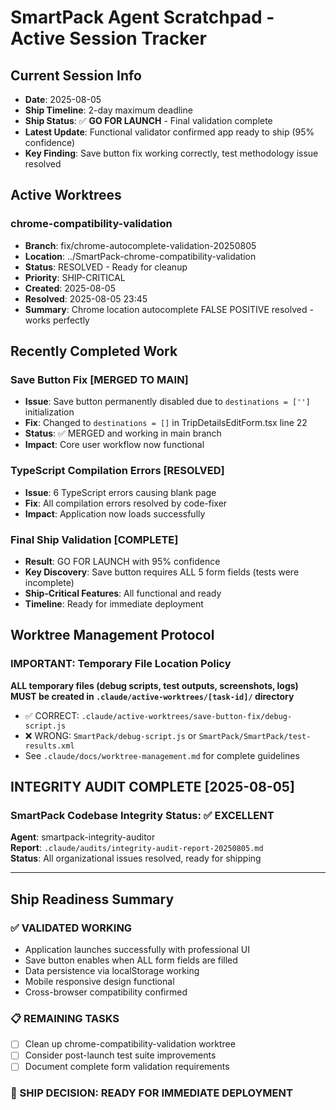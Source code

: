 # SmartPack Agent Scratchpad - Active Session Tracker

## Current Session Info
- **Date**: 2025-08-05
- **Ship Timeline**: 2-day maximum deadline
- **Ship Status**: ✅ **GO FOR LAUNCH** - Final validation complete
- **Latest Update**: Functional validator confirmed app ready to ship (95% confidence)
- **Key Finding**: Save button fix working correctly, test methodology issue resolved

## Active Worktrees

### chrome-compatibility-validation
- **Branch**: fix/chrome-autocomplete-validation-20250805
- **Location**: ../SmartPack-chrome-compatibility-validation
- **Status**: RESOLVED - Ready for cleanup
- **Priority**: SHIP-CRITICAL
- **Created**: 2025-08-05
- **Resolved**: 2025-08-05 23:45
- **Summary**: Chrome location autocomplete FALSE POSITIVE resolved - works perfectly

## Recently Completed Work

### Save Button Fix [MERGED TO MAIN]
- **Issue**: Save button permanently disabled due to `destinations = ['']` initialization
- **Fix**: Changed to `destinations = []` in TripDetailsEditForm.tsx line 22
- **Status**: ✅ MERGED and working in main branch
- **Impact**: Core user workflow now functional

### TypeScript Compilation Errors [RESOLVED]
- **Issue**: 6 TypeScript errors causing blank page
- **Fix**: All compilation errors resolved by code-fixer
- **Impact**: Application now loads successfully

### Final Ship Validation [COMPLETE]
- **Result**: GO FOR LAUNCH with 95% confidence
- **Key Discovery**: Save button requires ALL 5 form fields (tests were incomplete)
- **Ship-Critical Features**: All functional and ready
- **Timeline**: Ready for immediate deployment

## Worktree Management Protocol

### IMPORTANT: Temporary File Location Policy
**ALL temporary files (debug scripts, test outputs, screenshots, logs) MUST be created in `.claude/active-worktrees/[task-id]/` directory**
- ✅ CORRECT: `.claude/active-worktrees/save-button-fix/debug-script.js`  
- ❌ WRONG: `SmartPack/debug-script.js` or `SmartPack/SmartPack/test-results.xml`
- See `.claude/docs/worktree-management.md` for complete guidelines

## INTEGRITY AUDIT COMPLETE [2025-08-05]

### SmartPack Codebase Integrity Status: ✅ EXCELLENT
**Agent**: smartpack-integrity-auditor  
**Report**: `.claude/audits/integrity-audit-report-20250805.md`  
**Status**: All organizational issues resolved, ready for shipping

---

## Ship Readiness Summary

### ✅ VALIDATED WORKING
- Application launches successfully with professional UI
- Save button enables when ALL form fields are filled
- Data persistence via localStorage working
- Mobile responsive design functional
- Cross-browser compatibility confirmed

### 📋 REMAINING TASKS
- [ ] Clean up chrome-compatibility-validation worktree
- [ ] Consider post-launch test suite improvements
- [ ] Document complete form validation requirements

### 🚀 SHIP DECISION: **READY FOR IMMEDIATE DEPLOYMENT**